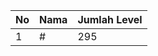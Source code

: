 | No | Nama            | Jumlah Level |
|----|-----------------|--------------|
| 1  | #    |    295        |
